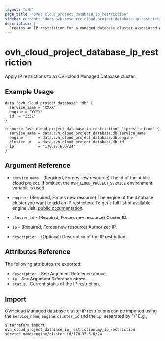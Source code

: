 ```yaml
---
layout: "ovh"
page_title: "OVH: cloud_project_database_ip_restriction"
sidebar_current: "docs-ovh-resource-cloud-project-database-ip-restriction"
description: |-
  Creates an IP restriction for a managed database cluster associated with a public cloud project.
---
```


# ovh_cloud_project_database_ip_restriction

Apply IP restrictions to an OVHcloud Managed Database cluster.

## Example Usage

```hcl
data "ovh_cloud_project_database" "db" {
  service_name = "XXXX"
  engine = "YYYY"
  id  = "ZZZZ"
}

resource "ovh_cloud_project_database_ip_restriction" "iprestriction" {
  service_name = data.ovh_cloud_project_database.db.service_name
  engine       = data.ovh_cloud_project_database.db.engine
  cluster_id   = data.ovh_cloud_project_database.db.id
  ip           = "178.97.6.0/24"
}
```

## Argument Reference

* `service_name` - (Required, Forces new resource) The id of the public cloud project. If omitted,
  the `OVH_CLOUD_PROJECT_SERVICE` environment variable is used.

* `engine` - (Required, Forces new resource) The engine of the database cluster you want to add an IP restriction. To get a full list of available engine visit.
[public documentation](https://docs.ovh.com/gb/en/publiccloud/databases).

* `cluster_id` - (Required, Forces new resource) Cluster ID.

* `ip` - (Required, Forces new resource) Authorized IP.

* `description` - (Optional) Description of the IP restriction.

## Attributes Reference

The following attributes are exported:

* `description` - See Argument Reference above.
* `ip` - See Argument Reference above.
* `status` - Current status of the IP restriction.

## Import

OVHcloud Managed database cluster IP restrictions can be imported using the `service_name`, `engine`, `cluster_id` and the `ip`, separated by "/" E.g.,

```
$ terraform import ovh_cloud_project_database_ip_restriction.my_ip_restriction service_name/engine/cluster_id/178.97.6.0/24
```
